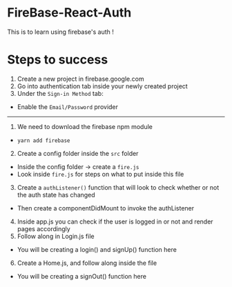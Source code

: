 # FireBase-React-Auth
This is to learn using firebase's auth !


# Steps to success

1. Create a new project in firebase.google.com
2. Go into authentication tab inside your newly created project
3. Under the `Sign-in Method` tab:
  - Enable the `Email/Password` provider

---

1. We need to download the firebase npm module
  - `yarn add firebase`
2. Create a config folder inside the `src` folder
  - Inside the config folder -> create a `fire.js`
  - Look inside `fire.js` for steps on what to put inside this file
3. Create a `authListener()` function that will look to check whether or not the auth state has changed
  - Then create a componentDidMount to invoke the authListener
4. Inside app.js you can check if the user is logged in or not and render pages accordingly
5. Follow along in Login.js file
  - You will be creating a login() and signUp() function here
6. Create a Home.js, and follow along inside the file
  - You will be creating a signOut() function here